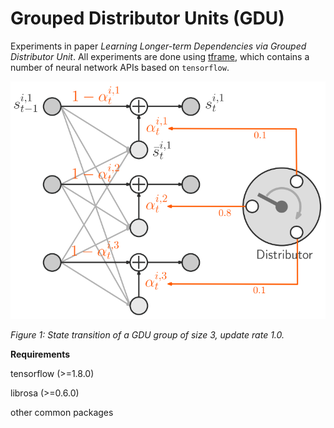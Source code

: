 Grouped Distributor Units (GDU)
=========
Experiments in paper *Learning Longer-term Dependencies via Grouped Distributor Unit*.
All experiments are done using [tframe](https://github.com/WilliamRo/tframe), which contains a number of neural network APIs based on ```tensorflow```.
<div style="text-align: left">
  <img src="https://github.com/WilliamRo/gdu/blob/master/figures/gdu.png?raw=true" width="600"/>
</div>

*Figure 1: State transition of a GDU group of size 3, update rate 1.0.*

**Requirements**

tensorflow (>=1.8.0) 

librosa (>=0.6.0)

other common packages


